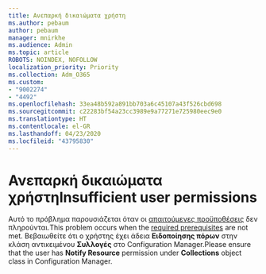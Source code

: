```yaml
---
title: Ανεπαρκή δικαιώματα χρήστη
ms.author: pebaum
author: pebaum
manager: mnirkhe
ms.audience: Admin
ms.topic: article
ROBOTS: NOINDEX, NOFOLLOW
localization_priority: Priority
ms.collection: Adm_O365
ms.custom:
- "9002274"
- "4492"
ms.openlocfilehash: 33ea48b592a891bb703a6c45107a43f526cbd698
ms.sourcegitcommit: c22283bf54a23cc3989e9a77271e725980eec9e0
ms.translationtype: HT
ms.contentlocale: el-GR
ms.lasthandoff: 04/23/2020
ms.locfileid: "43795830"
---
```

# <a name="insufficient-user-permissions"></a><span data-ttu-id="b6501-102">Ανεπαρκή δικαιώματα χρήστη</span><span class="sxs-lookup"><span data-stu-id="b6501-102">Insufficient user permissions</span></span>

<span data-ttu-id="b6501-103">Αυτό το πρόβλημα παρουσιάζεται όταν οι [απαιτούμενες προϋποθέσεις](https://docs.microsoft.com/configmgr/tenant-attach/device-sync-actions#prerequisites) δεν πληρούνται.</span><span class="sxs-lookup"><span data-stu-id="b6501-103">This problem occurs when the [required prerequisites](https://docs.microsoft.com/configmgr/tenant-attach/device-sync-actions#prerequisites) are not met.</span></span> <span data-ttu-id="b6501-104">Βεβαιωθείτε ότι ο χρήστης έχει άδεια **Ειδοποίησης πόρων** στην κλάση αντικειμένου **Συλλογές** στο Configuration Manager.</span><span class="sxs-lookup"><span data-stu-id="b6501-104">Please ensure that the user has **Notify Resource** permission under **Collections** object class in Configuration Manager.</span></span>
